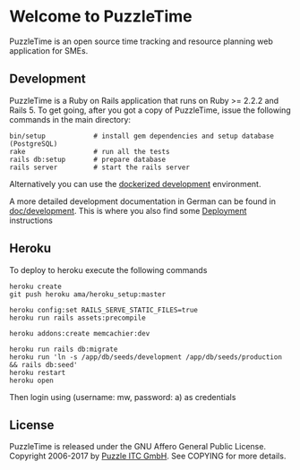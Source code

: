 # Welcome to PuzzleTime

PuzzleTime is an open source time tracking and resource planning web application for SMEs.


## Development

PuzzleTime is a Ruby on Rails application that runs on Ruby >= 2.2.2 and Rails 5.
To get going, after you got a copy of PuzzleTime, issue the following commands in the main
directory:

    bin/setup            # install gem dependencies and setup database (PostgreSQL)
    rake                 # run all the tests
    rails db:setup       # prepare database
    rails server         # start the rails server

Alternatively you can use the [dockerized development](doc/development/02_docker.md) environment.

A more detailed development documentation in German can be found in [doc/development](doc/development/README.md). This is where you also find some [Deployment](doc/development/03_deployment.md) instructions

## Heroku

To deploy to heroku execute the following commands

    heroku create
    git push heroku ama/heroku_setup:master

    heroku config:set RAILS_SERVE_STATIC_FILES=true 
    heroku run rails assets:precompile

    heroku addons:create memcachier:dev

    heroku run rails db:migrate 
    heroku run 'ln -s /app/db/seeds/development /app/db/seeds/production && rails db:seed'
    heroku restart
    heroku open

Then login using (username: mw, password: a) as credentials


## License

PuzzleTime is released under the GNU Affero General Public License.
Copyright 2006-2017 by [Puzzle ITC GmbH](http://puzzle.ch).
See COPYING for more details.
